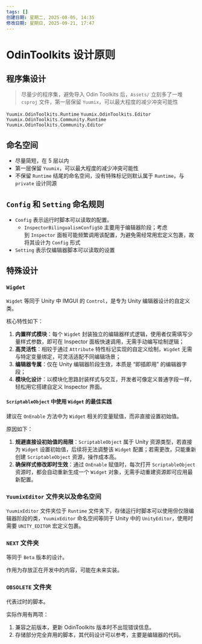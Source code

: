 ```yaml
---
tags: []
创建日期: 星期二, 2025-08-05, 14:35
修改日期: 星期日, 2025-09-21, 17:47
---
```


# OdinToolkits 设计原则

## 程序集设计

>  尽量少的程序集，避免导入 Odin Toolkits 后，`Assets/` 立刻多了一堆 `csproj` 文件，第一层保留 `Yuumix`，可以最大程度的减少冲突可能性

`Yuumix.OdinToolkits.Runtime`
`Yuumix.OdinToolkits.Editor`
`Yuumix.OdinToolkits.Community.Runtime`
`Yuumix.OdinToolkits.Community.Editor`

## 命名空间

- 尽量简短，在 5 层以内
- 第一层保留 `Yuumix`，可以最大程度的减少冲突可能性
- 不保留 `Runtime` 结尾的命名空间，没有特殊标记则默认属于 `Runtime`，与 `private` 设计同源

## `Config` 和 `Setting` 命名规则

- `Config` 表示运行时脚本可以读取的配置。
    - `InspectorBilingualismConfigSO` 主要用于编辑器阶段；考虑到 `Inspector` 面板可能频繁调用该配置，为避免需经常用宏定义包裹，故将其设计为 `Config` 形式
- `Setting` 表示仅编辑器脚本可以读取的设置

## 特殊设计

### `Wigdet`

`Wigdet` 等同于 Unity 中 IMGUI 的 `Control`，是专为 Unity 编辑器设计的自定义类。

核心特性如下：

1. **内置样式模块**：每个 `Wigdet` 封装独立的编辑器样式逻辑，使用者仅需填写少量样式参数，即可在 Inspector 面板快速调用，无需手动编写绘制逻辑；
2. **高灵活性**：相较于通过 `Attribute` 特性标记实现的自定义绘制，`Wigdet` 无需与特定变量绑定，可灵活适配不同编辑场景；
3. **编辑器专属**：仅在 Unity 编辑器阶段生效，本质是 “即插即用” 的编辑器字段；
4. **模块化设计**：以模块化思路封装样式与交互，开发者可像定义普通字段一样，轻松用它搭建自定义 Inspector 界面。

#### `ScriptableObject` 中使用 `Widget` 的最佳实践

建议在 `OnEnable` 方法中为 `Widget` 相关的变量赋值，而非直接设置初始值。

原因如下：

1. **规避直接设初始值的局限**：`ScriptableObject` 属于 Unity 资源类型，若直接为 `Widget` 设置初始值，后续将无法调整该 `Widget` 配置；若需更改，只能重新创建 `ScriptableObject` 资源，操作成本高。
2. **确保样式修改即时生效**：通过 `OnEnable` 赋值时，每次打开 `ScriptableObject` 资源时，都会自动重新生成一个 `Widget` 对象，无需手动重建资源即可应用最新配置。

### `YuumixEditor` 文件夹以及命名空间

`YuumixEditor` 文件夹位于 `Runtime` 文件夹下，存储运行时脚本可以使用但仅限编辑器阶段的类，`YuumixEditor` 命名空间等同于 Unity 中的 `UnityEditor`，使用时需要 `UNITY_EDITOR` 宏定义包裹。

### `NEXT` 文件夹

等同于 `Beta` 版本的设计。

作用为存放正在开发中的内容，可能在未来实装。

### `OBSOLETE` 文件夹

代表过时的脚本。

实际作用有两项：
 1. 兼容之前版本，更新 OdinToolkits 版本时不出现错误信息。
 2. 存储部分完全弃用的脚本，其代码设计可以参考，主要是编辑器的代码。
